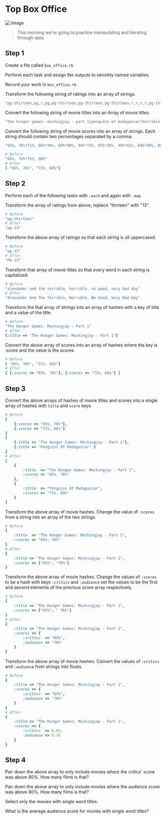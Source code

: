 # Top Box Office

![:image](http://www.lynettelewis.com/wp-content/uploads/2013/05/Critic-Main-600x314.jpg)

> This morning we're going to practice manipulating and iterating through data.

## Step 1

Create a file called `box_office.rb`

Perform each task and assign the outputs to sensibly named variables.

Record your work in `box_office.rb`

Transform the following string of ratings into an array of strings.

```rb
"pg-thirteen,pg,r,pg,pg-thirteen,pg-thirteen,pg-thirteen,r,r,r,r,pg-thirteen,r,pg-thirteen,r,r,r,r,r,r,pg-thirteen,r,pg-thirteen,pg-thirteen,pg,r,r,pg,pg"
```

Convert the following string of movie titles into an Array of movie titles.

```rb
"the hunger games: mockingjay - part 1|penguins of madagascar|horrible bosses 2|big hero 6|interstellar|dumb and dumber to|the theory of everything|gone girl|the pyramid|birdman|nightcrawler|st. vincent|fury|beyond the lights|wild|foxcatcher|the homesman|whiplash|john wick|the equalizer|guardians of the galaxy|the judge|the maze runner|ouija|alexander and the terrible, horrible, no good, very bad day|rosewater|hector and the search for happiness|the book of life|the boxtrolls"
```

Convert the following string of movie scores into an array of strings.
Each string should contain two percentages separated by a comma.

```rb
"65%, 76%*71%, 68%*34%, 60%*89%, 94%*73%, 87%*26%, 49%*81%, 84%*88%, 89%*7%, 39%*94%, 86%*95%, 87%*76%, 82%*78%, 88%*84%, 83%*92%, 80%*86%, 77%*79%, 53%*96%, 96%*85%, 82%*61%, 81%*90%, 94%*47%, 76%*63%, 73%*7%, 29%*62%, 65%*74%, 75%*36%, 67%*82%, 82%*75%, 68%"
```

```rb
# Before
"65%, 76%*71%, 68%"
# After
[ "65%, 76%", "71%, 68%"]
```

## Step 2

Perform each of the following tasks with `.each` and again with `.map`

Transform the array of ratings from above, replace "thirteen" with "13".

```rb
# Before
"pg-thirteen"
# After
"pg-13"
```

Transform the above array of ratings so that each string is all uppercased.

```rb
# Before
"pg-13"
# After
"PG-13"
```

Transform that array of movie titles so that every word in each string is capitalized.

```rb
# Before
"alexander and the terrible, horrible, no good, very bad day" 
# After
"Alexander And The Terrible, Horrible, No Good, Very Bad Day"
```

Transform the that array of strings into an array of hashes with a key of title and a value of the title.

```rb
# Before
"The Hunger Games: Mockingjay - Part 1"
# After
{:title => "The Hunger Games: Mockingjay - Part 1"}
```

Convert the above array of scores into an array of hashes where the key is :score and the value is the scores.

```rb
# Before
[ "65%, 76%", "71%, 68%"]
# After
[ {:scores => "65%, 76%"}, {:scores => "71%, 68%"} ]
```

## Step 3

Convert the above arrays of hashes of movie titles and scores into a single array of hashes with `title` and `score` keys.

```rb
# Before
[ 
    {:scores => "65%, 76%"}, 
    {:scores => "71%, 68%"} 
]
[ 
    {:title => "The Hunger Games: Mockingjay - Part 1"}, 
    {:title => "Penguins Of Madagascar" }
]
# After
[
    {
        :title  => "The Hunger Games: Mockingjay - Part 1", 
        :scores => "65%, 76%"
    }, 
    {
        :title  => "Penguins Of Madagascar",
        :scores => "71%, 68%" 
    }
]
```

Transform the above array of movie hashes. Change the value of `:scores` from a string into an array of the two strings.

```rb
# Before
{
    :title  => "The Hunger Games: Mockingjay - Part 1",
    :scores => "65%, 76%"
}
# After
{
    :title => "The Hunger Games: Mockingjay - Part 1",
    :scores => ["65%", "76%"]
}
```

Transform the above array of movie hashes. Change the values of `:scores` to be a hash with keys `:critics` and `:audience` set the values to be the first and second elements of the previous score array respectively.

```rb
# Before
{
    :title => "The Hunger Games: Mockingjay - Part 1",
    :scores => ["65%", " 76%"]
}
# After
{
    :title => "The Hunger Games: Mockingjay - Part 1",
    :scores => {
        :critics  => "65%",
        :audience => "76%"
    }
}
```

Transform the above array of movie hashes. Convert the values of `:critics` and `:audience` from strings into floats.

```rb
# Before
{
    :title => "The Hunger Games: Mockingjay - Part 1",
    :scores => {
        :critics  => "65%",
        :audience => "76%"
    }
}
# After
{
    :title => "The Hunger Games: Mockingjay - Part 1",
    :scores => {
        :critics  => 0.65,
        :audience => 0.76
    }
}
```

## Step 4

Pair down the above array to only include movies where the critics' score was above 80%.
How many films is that?

Pair down the above array to only include movies where the audience score was above 80%.
How many films is that?

Select only the movies with single word titles.

What is the average audience score for movies with single word titles?

